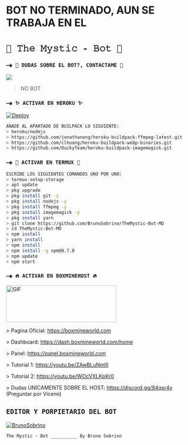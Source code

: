 # BOT NO TERMINADO, AUN SE TRABAJA EN EL 

# `🧿 𝚃𝚑𝚎 𝙼𝚢𝚜𝚝𝚒𝚌 - 𝙱𝚘𝚝 🔮`

### `—◉ 👑 DUDAS SOBRE EL BOT?, CONTACTAME 👑`
<a href="http://wa.me/5219992095479" target="blank"><img src="https://img.shields.io/badge/BRUNO_SOBRINO-25D366?style=for-the-badge&logo=whatsapp&logoColor=white" /></a>
> NO BOT

### `—◉ ✨ ACTIVAR EN HEROKU ✨`
[![Deploy](https://www.herokucdn.com/deploy/button.svg)](https://heroku.com/deploy?template=https://github.com/BrunoSobrino/TheMystic-Bot-MD)
```bash
AÑADE AL APARTADO DE BUILPACK LO SIGUIENTE:
> heroku/nodejs
> https://github.com/jonathanong/heroku-buildpack-ffmpeg-latest.git
> https://github.com/clhuang/heroku-buildpack-webp-binaries.git
> https://github.com/DuckyTeam/heroku-buildpack-imagemagick.git
```

### `—◉ 👾 ACTIVAR EN TERMUX 👾`
```bash
ESCRIBE LOS SIGUIENTES COMANDOS UNO POR UNO:
> termux-setup-storage
> apt update 
> pkg upgrade 
> pkg install git -y
> pkg install nodejs -y
> pkg install ffmpeg -y
> pkg install imagemagick -y
> pkg install yarn
> git clone https://github.com/BrunoSobrino/TheMystic-Bot-MD
> cd TheMystic-Bot-MD
> npm install
> yarn install 
> npm install
> npm install -g npm@8.7.0
> npm update
> npm start
```

### `—◉ 🔥 ACTIVAR EN BOXMINEHOST 🔥`
<img src="https://i.imgur.com/RIpBF5u.png" alt="GIF" width="300" height="100"/>
<p>> Pagina Oficial:
<a href="https://boxmineworld.com">https://boxmineworld.com</a>
<p>> Dashboard:
<a href="https://dash.boxmineworld.com/home">https://dash.boxmineworld.com/home</a>
<p>> Panel:
<a href="https://panel.boxmineworld.com">https://panel.boxmineworld.com</a>
<p>> Tutorial 1:
<a href="https://youtu.be/ZAwBLuNmIlI">https://youtu.be/ZAwBLuNmIlI</a>
<p>> Tutorial 2:
<a href="https://youtu.be/WOcVXLKpKr0">https://youtu.be/WOcVXLKpKr0</a>
<p>> Dudas UNICAMENTE SOBRE EL HOST:
<a href="https://discord.gg/84qsr4v">https://discord.gg/84qsr4v</a> (Preguntar por Vicemi)
</p>

## `EDITOR Y PORPIETARIO DEL BOT` 
[![BrunoSobrino](https://github.com/BrunoSobrino/TheMystic-Bot-MD/blob/master/Menu2.jpg?raw=truesize=100)](https://github.com/BrunoSobrino/) 

`The Mystic - Bot __________ By Bruno Sobrino`

